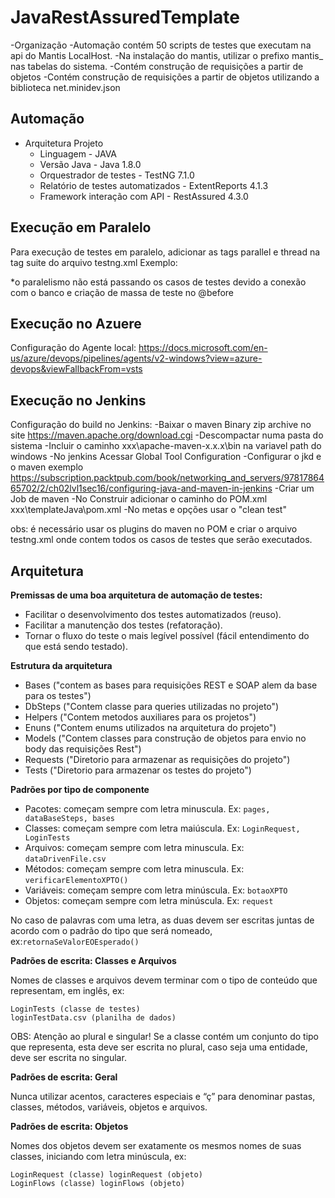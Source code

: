# JavaRestAssuredTemplate

-Organização
	-Automação contém 50 scripts de testes que executam na api do Mantis LocalHost.
	-Na instalação do mantis, utilizar o prefixo mantis_ nas tabelas do sistema.
	-Contém construção de requisições a partir de objetos
	-Contém construção de requisições a partir de objetos utilizando a biblioteca net.minidev.json

## Automação

- Arquitetura Projeto
	- Linguagem		- JAVA
	- Versão Java - Java 1.8.0
	- Orquestrador de testes - TestNG 7.1.0
	- Relatório de testes automatizados - ExtentReports 4.1.3
	- Framework interação com API - RestAssured 4.3.0 

## Execução em Paralelo

Para execução de testes em paralelo, adicionar as tags parallel e thread na tag suite do arquivo testng.xml
Exemplo:
<suite name="All Test Suite"  parallel="methods" thread-count="3" >	

*o paralelismo não está passando os casos de testes devido a conexão com o banco e criação de massa de teste no @before

## Execução no Azuere

Configuração do Agente local:
https://docs.microsoft.com/en-us/azure/devops/pipelines/agents/v2-windows?view=azure-devops&viewFallbackFrom=vsts

## Execução no Jenkins

Configuração do build no Jenkins: 
	-Baixar o maven Binary zip archive no site https://maven.apache.org/download.cgi 
	-Descompactar numa pasta do sistema 
	-Incluir o caminho xxx\apache-maven-x.x.x\bin na variavel path do windows
	-No jenkins Acessar Global Tool Configuration 
	-Configurar o jkd e o maven exemplo https://subscription.packtpub.com/book/networking_and_servers/9781786465702/2/ch02lvl1sec16/configuring-java-and-maven-in-jenkins
	-Criar um Job de maven 
	-No Construir adicionar o caminho do POM.xml xxx\templateJava\pom.xml 
	-No metas e opções usar o "clean test"

obs: é necessário usar os plugins do maven no POM e criar o arquivo testng.xml onde contem todos os casos de testes que serão executados.

## Arquitetura

**Premissas de uma boa arquitetura de automação de testes:**
*  Facilitar o desenvolvimento dos testes automatizados (reuso).
*  Facilitar a manutenção dos testes (refatoração).
*  Tornar o fluxo do teste o mais legível possível (fácil entendimento do que está sendo testado).

**Estrutura da arquitetura**

  - Bases ("contem as bases para requisições REST e SOAP alem da base para os testes")
  - DbSteps ("Contem classe para queries utilizadas no projeto")
  - Helpers ("Contem metodos auxiliares para os projetos")
  - Enuns ("Contem enums utilizados na arquitetura do projeto")
  - Models ("Contem classes para construção de objetos para envio no body das requisições Rest")
  - Requests ("Diretorio para armazenar as requisições do projeto")
  - Tests ("Diretorio para armazenar os testes do projeto")
  
 **Padrões por tipo de componente**

* Pacotes: começam sempre com letra minuscula. Ex: `pages, dataBaseSteps, bases`
* Classes: começam sempre com letra maiúscula. Ex: `LoginRequest, LoginTests`
* Arquivos: começam sempre com letra minuscula. Ex: `dataDrivenFile.csv`
* Métodos: começam sempre com letra minuscula. Ex: `verificarElementoXPTO()`
* Variáveis: começam sempre com letra minúscula. Ex: `botaoXPTO`
* Objetos: começam sempre com letra minúscula. Ex: `request`

No caso de palavras com uma letra, as duas devem ser escritas juntas de acordo com o padrão do tipo que será nomeado, ex:`retornaSeValorEOEsperado()`



**Padrões de escrita: Classes e Arquivos**

Nomes de classes e arquivos devem terminar com o tipo de conteúdo que representam, em inglês, ex:

```
LoginTests (classe de testes)
loginTestData.csv (planilha de dados)
```

OBS: Atenção ao plural e singular! Se a classe contém um conjunto do tipo que representa, esta deve ser escrita no plural, caso seja uma entidade, deve ser escrita no singular.


**Padrões de escrita: Geral**

Nunca utilizar acentos, caracteres especiais e “ç” para denominar pastas, classes, métodos, variáveis, objetos e arquivos.

**Padrões de escrita: Objetos**

Nomes dos objetos devem ser exatamente os mesmos nomes de suas classes, iniciando com letra minúscula, ex:

```
LoginRequest (classe) loginRequest (objeto)
LoginFlows (classe) loginFlows (objeto)
```
